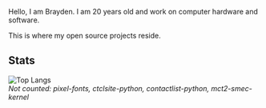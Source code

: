 Hello, I am Brayden. I am 20 years old and work on computer hardware and software.  

This is where my open source projects reside.

## Stats
![Top Langs](https://github-readme-stats.vercel.app/api/top-langs/?username=ctcl-bregis&size_weight=1&count_weight=0&theme=transparent&langs_count=8&exclude_repo=pixel-fonts,ctclsite-python,contactlist-python,mct2-smec-kernel)<br>
*Not counted: pixel-fonts, ctclsite-python, contactlist-python, mct2-smec-kernel*
